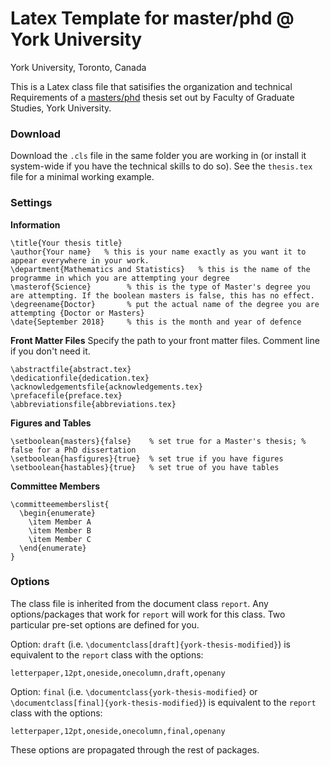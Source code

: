 # Latex Template for master/phd @ York University
York University, Toronto, Canada

This is a Latex class file that satisifies the organization and technical Requirements of a [masters/phd](http://gradstudies.yorku.ca/current-students/thesis-dissertation/organization/) thesis set out by Faculty of Graduate Studies, York University. 

### Download
Download the `.cls` file in the same folder you are working in (or install it system-wide if you have the technical skills to do so). 
See the `thesis.tex` file for a minimal working example. 

### Settings

**Information**
```
\title{Your thesis title}       
\author{Your name}   % this is your name exactly as you want it to appear everywhere in your work.
\department{Mathematics and Statistics}   % this is the name of the programme in which you are attempting your degree
\masterof{Science}        % this is the type of Master's degree you are attempting. If the boolean masters is false, this has no effect.
\degreename{Doctor}       % put the actual name of the degree you are attempting {Doctor or Masters}
\date{September 2018}     % this is the month and year of defence
```

**Front Matter Files**
Specify the path to your front matter files.  Comment line if you don't need it. 
```
\abstractfile{abstract.tex}
\dedicationfile{dedication.tex}
\acknowledgementsfile{acknowledgements.tex}
\prefacefile{preface.tex}
\abbreviationsfile{abbreviations.tex}
```

**Figures and Tables**
```
\setboolean{masters}{false}    % set true for a Master's thesis; % false for a PhD dissertation
\setboolean{hasfigures}{true}  % set true if you have figures
\setboolean{hastables}{true}   % set true of you have tables
```

**Committee Members**
```
\committeememberslist{
  \begin{enumerate}
    \item Member A
    \item Member B
    \item Member C
  \end{enumerate}
}
```

### Options
The class file is inherited from the document class `report`. Any options/packages that work for `report` will work for this class. Two particular pre-set options are defined for you. 

Option: `draft` (i.e. `\documentclass[draft]{york-thesis-modified}`) is equivalent to the `report` class with the options:

```
letterpaper,12pt,oneside,onecolumn,draft,openany
```

Option: `final` (i.e. `\documentclass{york-thesis-modified}` or `\documentclass[final]{york-thesis-modified}`) is equivalent to the `report` class with the options:

```
letterpaper,12pt,oneside,onecolumn,final,openany
```
These options are propagated through the rest of packages. 

